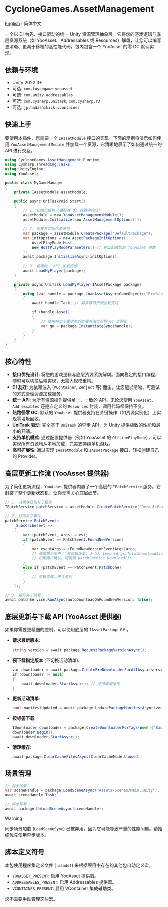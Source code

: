 # CycloneGames.AssetManagement

[English](./README.md) | 简体中文

一个以 DI 为先、接口驱动的统一 Unity 资源管理抽象层。它将您的游戏逻辑与底层资源系统（如 YooAsset、Addressables 或 Resources）解耦，让您可以编写更清晰、更易于移植的高性能代码。包内包含一个 YooAsset 的零 GC 默认实现。

## 依赖与环境

- Unity 2022.3+
- 可选: `com.tuyoogame.yooasset`
- 可选: `com.unity.addressables`
- 可选: `com.cysharp.unitask`, `com.cysharp.r3`
- 可选: `jp.hadashikick.vcontainer`

## 快速上手

要使用本插件，您需要一个 `IAssetModule` 接口的实现。下面的示例将演示如何使用 `YooAssetManagementModule` 并加载一个资源，它清晰地展示了如何通过统一的 API 进行交互。

```csharp
using CycloneGames.AssetManagement.Runtime;
using Cysharp.Threading.Tasks;
using UnityEngine;
using YooAsset;

public class MyGameManager
{
    private IAssetModule assetModule;

    public async UniTaskVoid Start()
    {
        // 1. 初始化模块 (最好在 DI 容器中完成)
        assetModule = new YooAssetManagementModule();
        assetModule.Initialize(new AssetManagementOptions());

        // 2. 创建并初始化资源包
        var package = assetModule.CreatePackage("DefaultPackage");
        var initOptions = new AssetPackageInitOptions(
            AssetPlayMode.Host,
            new HostPlayModeParameters() // 在此配置您的 YooAsset 参数
        );
        await package.InitializeAsync(initOptions);

        // 3. 使用统一 API 加载资源
        await LoadMyPlayer(package);
    }

    private async UniTask LoadMyPlayer(IAssetPackage package)
    {
        using (var handle = package.LoadAssetAsync<GameObject>("Prefabs/MyPlayer"))
        {
            await handle.Task; // 异步等待资源加载完成

            if (handle.Asset)
            {
                // 使用特定于提供商的扩展方法实现零 GC 实例化
                var go = package.InstantiateSync(handle);
            }
        }
    }
}
```

## 核心特性

- **接口优先设计**: 将您的游戏逻辑与底层资源系统解耦。面向稳定的接口编程，随时可以切换后端实现，无需大规模重构。
- **DI 友好**: 为依赖注入 (`VContainer`, `Zenject` 等) 而生，让您能以清晰、可测试的方式管理资源加载服务。
- **统一 API**: 为所有资源操作提供单一、一致的 API。无论您使用 `YooAsset`、`Addressables` 还是自定义的 `Resources` 封装，调用代码都保持不变。
- **热路径零 GC**: 默认的 `YooAsset` 提供器支持在关键操作（如资源实例化）上实现零垃圾回收。
- **UniTask 驱动**: 完全基于 `UniTask` 的异步 API，为 Unity 提供极致的性能和最小的开销。
- **支持单机模式**: 通过配置提供器（例如 YooAsset 的 `OfflinePlayMode`），可以实现所有资源均从本地加载，完美支持纯单机游戏。
- **高可扩展性**: 通过实现 `IAssetModule` 和 `IAssetPackage` 接口，轻松创建自己的 Provider。

## 高层更新工作流 (YooAsset 提供器)

为了简化更新流程，`YooAsset` 提供器内置了一个高层的 `IPatchService` 服务。它封装了整个更新状态机，让你无需关心底层细节。

```csharp
// 1. 从模块获取补丁服务
IPatchService patchService = assetModule.CreatePatchService("DefaultPackage");

// 2. 订阅补丁事件
patchService.PatchEvents
    .Subscribe(evt =>
    {
        var (patchEvent, args) = evt;
        if (patchEvent == PatchEvent.FoundNewVersion)
        {
            var eventArgs = (FoundNewVersionEventArgs)args;
            // 弹窗提示用户："发现新版本，大小为 {eventArgs.TotalDownloadSizeBytes}"
            // 如果用户确认，则调用 patchService.Download();
        }
        else if (patchEvent == PatchEvent.PatchDone)
        {
            // 更新完成，进入游戏
        }
    });

// 3. 运行补丁流程
await patchService.RunAsync(autoDownloadOnFoundNewVersion: false);
```

## 底层更新与下载 API (YooAsset 提供器)

如果你需要更精细的控制，可以使用底层的 `IAssetPackage` API。

- **请求最新版本**:
  ```csharp
  string version = await package.RequestPackageVersionAsync();
  ```

- **预下载指定版本** (不切换活动清单):
  ```csharp
  var downloader = await package.CreatePreDownloaderForAllAsync(version, downloadingMaxNumber: 10, failedTryAgain: 3);
  if (downloader != null)
  {
      await downloader.StartAsync(); // 支持取消操作
  }
  ```

- **更新活动清单**:
  ```csharp
  bool manifestUpdated = await package.UpdatePackageManifestAsync(version);
  ```

- **按标签下载**:
  ```csharp
  IDownloader downloader = package.CreateDownloaderForTags(new[]{"Base", "UI"}, 10, 3);
  downloader.Begin();
  await downloader.StartAsync();
  ```

- **清理缓存**:
  ```csharp
  await package.ClearCacheFilesAsync(ClearCacheMode.Unused);
  ```

## 场景管理

```csharp
// 异步加载
var sceneHandle = package.LoadSceneAsync("Assets/Scenes/Main.unity");
await sceneHandle.Task;

// 异步卸载
await package.UnloadSceneAsync(sceneHandle);
```
> [!WARNING]
> 同步场景加载 (`LoadSceneSync`) 已被弃用，因为它可能导致严重的性能问题。请始终优先使用异步版本。

## 脚本定义符号

本包使用程序集定义文件 (`.asmdef`) 来根据项目中存在的其他包自动定义宏。

- `YOOASSET_PRESENT`: 启用 YooAsset 提供器。
- `ADDRESSABLES_PRESENT`: 启用 Addressables 提供器。
- `VCONTAINER_PRESENT`: 启用 VContainer 集成辅助类。

您不需要手动管理这些宏。
